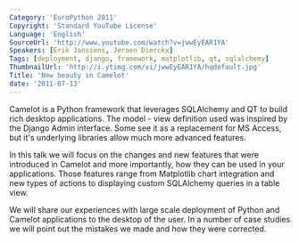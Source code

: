 ```yaml
---
Category: 'EuroPython 2011'
Copyright: 'Standard YouTube License'
Language: 'English'
SourceUrl: 'http://www.youtube.com/watch?v=jwwEyEAR1YA'
Speakers: [Erik Janssens, Jeroen Dierckx]
Tags: [deployment, django, framework, matplotlib, qt, sqlalchemy]
ThumbnailUrl: 'http://i.ytimg.com/vi/jwwEyEAR1YA/hqdefault.jpg'
Title: 'New beauty in Camelot'
date: '2011-07-13'
---
```

Camelot is a Python framework that leverages SQLAlchemy and QT to build rich
desktop applications. The model - view definition used was inspired by the
Django Admin interface. Some see it as a replacement for MS Access, but it's
underlying libraries allow much more advanced features.

In this talk we will focus on the changes and new features that were
introduced in Camelot and more importantly, how they can be used in your
applications. Those features range from Matplotlib chart integration and new
types of actions to displaying custom SQLAlchemy queries in a table view.

We will share our experiences with large scale deployment of Python and
Camelot applications to the desktop of the user. In a number of case studies
we will point out the mistakes we made and how they were corrected.
